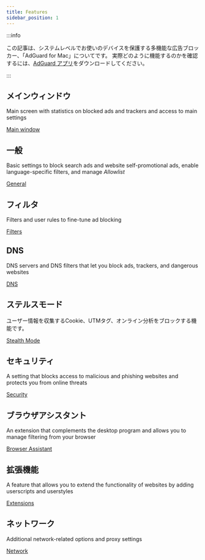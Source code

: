```yaml
---
title: Features
sidebar_position: 1
---
```


:::info

この記事は、システムレベルでお使いのデバイスを保護する多機能な広告ブロッカー、「AdGuard for Mac」についてです。 実際どのように機能するのかを確認するには、[AdGuard アプリ](https://agrd.io/download-kb-adblock)をダウンロードしてください。

:::

## メインウィンドウ

Main screen with statistics on blocked ads and trackers and access to main settings

[Main window](/adguard-for-mac/features/main.md)

## 一般

Basic settings to block search ads and website self-promotional ads, enable language-specific filters, and manage _Allowlist_

[General](/adguard-for-mac/features/general.md)

## フィルタ

Filters and user rules to fine-tune ad blocking

[Filters](/adguard-for-mac/features/filters.md)

## DNS

DNS servers and DNS filters that let you block ads, trackers, and dangerous websites

[DNS](/adguard-for-mac/features/dns.md)

## ステルスモード

ユーザー情報を収集するCookie、UTMタグ、オンライン分析をブロックする機能です。

[Stealth Mode](/adguard-for-mac/features/stealth.md)

## セキュリティ

A setting that blocks access to malicious and phishing websites and protects you from online threats

[Security](/adguard-for-mac/features/security.md)

## ブラウザアシスタント

An extension that complements the desktop program and allows you to manage filtering from your browser

[Browser Assistant](/adguard-for-mac/features/browser-assistant.md)

## 拡張機能

A feature that allows you to extend the functionality of websites by adding userscripts and userstyles

[Extensions](/adguard-for-mac/features/extensions.md)

## ネットワーク

Additional network-related options and proxy settings

[Network](/adguard-for-mac/features/network.md)
